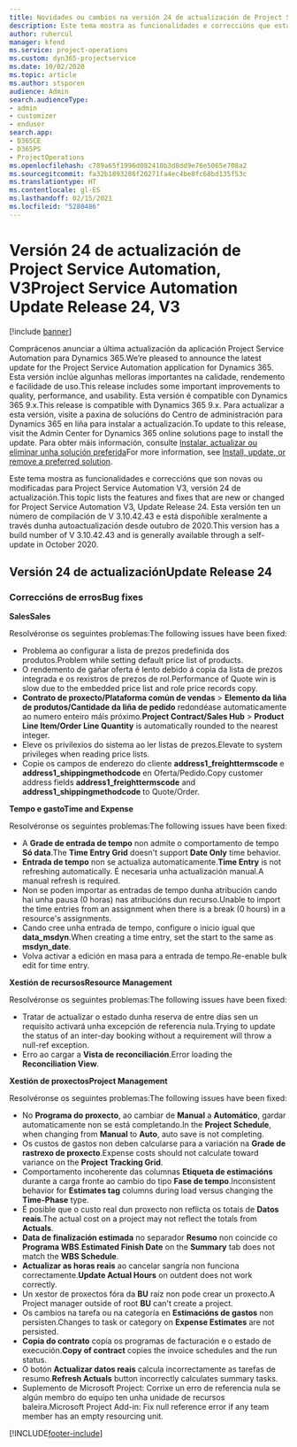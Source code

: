 ```yaml
---
title: Novidades ou cambios na versión 24 de actualización de Project Service Automation, V3
description: Este tema mostra as funcionalidades e correccións que están dispoñibles la versión 24 de actualización de Project Service Automation, V3.
author: ruhercul
manager: kfend
ms.service: project-operations
ms.custom: dyn365-projectservice
ms.date: 10/02/2020
ms.topic: article
ms.author: stsporen
audience: Admin
search.audienceType:
- admin
- customizer
- enduser
search.app:
- D365CE
- D365PS
- ProjectOperations
ms.openlocfilehash: c789a65f1996d082410b3d8dd9e76e5065e708a2
ms.sourcegitcommit: fa32b1893286f20271fa4ec4be8fc68bd135f53c
ms.translationtype: HT
ms.contentlocale: gl-ES
ms.lasthandoff: 02/15/2021
ms.locfileid: "5280486"
---
```

# <a name="project-service-automation-update-release-24-v3"></a><span data-ttu-id="715a6-103">Versión 24 de actualización de Project Service Automation, V3</span><span class="sxs-lookup"><span data-stu-id="715a6-103">Project Service Automation Update Release 24, V3</span></span>

[!include [banner](../includes/psa-now-project-operations.md)]

<span data-ttu-id="715a6-104">Comprácenos anunciar a última actualización da aplicación Project Service Automation para Dynamics 365.</span><span class="sxs-lookup"><span data-stu-id="715a6-104">We’re pleased to announce the latest update for the Project Service Automation application for Dynamics 365.</span></span> <span data-ttu-id="715a6-105">Esta versión inclúe algunhas melloras importantes na calidade, rendemento e facilidade de uso.</span><span class="sxs-lookup"><span data-stu-id="715a6-105">This release includes some important improvements to quality, performance, and usability.</span></span> <span data-ttu-id="715a6-106">Esta versión é compatible con Dynamics 365 9.x.</span><span class="sxs-lookup"><span data-stu-id="715a6-106">This release is compatible with Dynamics 365 9.x.</span></span> <span data-ttu-id="715a6-107">Para actualizar a esta versión, visite a paxina de solucións do Centro de administración para Dynamics 365 en liña para instalar a actualización.</span><span class="sxs-lookup"><span data-stu-id="715a6-107">To update to this release, visit the Admin Center for Dynamics 365 online solutions page to install the update.</span></span> <span data-ttu-id="715a6-108">Para obter máis información, consulte [Instalar, actualizar ou eliminar unha solución preferida](https://docs.microsoft.com/power-platform/admin/install-remove-preferred-solution)</span><span class="sxs-lookup"><span data-stu-id="715a6-108">For more information, see [Install, update, or remove a preferred solution](https://docs.microsoft.com/power-platform/admin/install-remove-preferred-solution).</span></span>

<span data-ttu-id="715a6-109">Este tema mostra as funcionalidades e correccións que son novas ou modificadas para Project Service Automation V3, versión 24 de actualización.</span><span class="sxs-lookup"><span data-stu-id="715a6-109">This topic lists the features and fixes that are new or changed for Project Service Automation V3, Update Release 24.</span></span> <span data-ttu-id="715a6-110">Esta versión ten un número de compilación de V 3.10.42.43 e está dispoñible xeralmente a través dunha autoactualización desde outubro de 2020.</span><span class="sxs-lookup"><span data-stu-id="715a6-110">This version has a build number of V 3.10.42.43 and is generally available through a self-update in October 2020.</span></span>

## <a name="update-release-24"></a><span data-ttu-id="715a6-111">Versión 24 de actualización</span><span class="sxs-lookup"><span data-stu-id="715a6-111">Update Release 24</span></span>

### <a name="bug-fixes"></a><span data-ttu-id="715a6-112">Correccións de erros</span><span class="sxs-lookup"><span data-stu-id="715a6-112">Bug fixes</span></span>

<span data-ttu-id="715a6-113">**Sales**</span><span class="sxs-lookup"><span data-stu-id="715a6-113">**Sales**</span></span>

<span data-ttu-id="715a6-114">Resolvéronse os seguintes problemas:</span><span class="sxs-lookup"><span data-stu-id="715a6-114">The following issues have been fixed:</span></span>

- <span data-ttu-id="715a6-115">Problema ao configurar a lista de prezos predefinida dos produtos.</span><span class="sxs-lookup"><span data-stu-id="715a6-115">Problem while setting default price list of products.</span></span>
- <span data-ttu-id="715a6-116">O rendemento de gañar oferta é lento debido á copia da lista de prezos integrada e os rexistros de prezos de rol.</span><span class="sxs-lookup"><span data-stu-id="715a6-116">Performance of Quote win is slow due to the embedded price list and role price records copy.</span></span>
- <span data-ttu-id="715a6-117">**Contrato de proxecto/Plataforma común de vendas** > **Elemento da liña de produtos/Cantidade da liña de pedido** redondéase automaticamente ao numero enteiro máis próximo.</span><span class="sxs-lookup"><span data-stu-id="715a6-117">**Project Contract/Sales Hub** > **Product Line Item/Order Line Quantity** is automatically rounded to the nearest integer.</span></span>
- <span data-ttu-id="715a6-118">Eleve os privilexios do sistema ao ler listas de prezos.</span><span class="sxs-lookup"><span data-stu-id="715a6-118">Elevate to system privileges when reading price lists.</span></span>
- <span data-ttu-id="715a6-119">Copie os campos de enderezo do cliente **address1_freighttermscode** e **address1_shippingmethodcode** en Oferta/Pedido.</span><span class="sxs-lookup"><span data-stu-id="715a6-119">Copy customer address fields **address1_freighttermscode** and **address1_shippingmethodcode** to Quote/Order.</span></span> 


<span data-ttu-id="715a6-120">**Tempo e gasto**</span><span class="sxs-lookup"><span data-stu-id="715a6-120">**Time and Expense**</span></span>

<span data-ttu-id="715a6-121">Resolvéronse os seguintes problemas:</span><span class="sxs-lookup"><span data-stu-id="715a6-121">The following issues have been fixed:</span></span>

- <span data-ttu-id="715a6-122">A **Grade de entrada de tempo** non admite o comportamento de tempo **Só data**.</span><span class="sxs-lookup"><span data-stu-id="715a6-122">The **Time Entry Grid** doesn't support **Date Only** time behavior.</span></span>
- <span data-ttu-id="715a6-123">**Entrada de tempo** non se actualiza automaticamente.</span><span class="sxs-lookup"><span data-stu-id="715a6-123">**Time Entry** is not refreshing automatically.</span></span> <span data-ttu-id="715a6-124">É necesaria unha actualización manual.</span><span class="sxs-lookup"><span data-stu-id="715a6-124">A manual refresh is required.</span></span>
- <span data-ttu-id="715a6-125">Non se poden importar as entradas de tempo dunha atribución cando hai unha pausa (0 horas) nas atribucións dun recurso.</span><span class="sxs-lookup"><span data-stu-id="715a6-125">Unable to import the time entries from an assignment when there is a break (0 hours) in a resource's assignments.</span></span>
- <span data-ttu-id="715a6-126">Cando cree unha entrada de tempo, configure o inicio igual que **data_msdyn**.</span><span class="sxs-lookup"><span data-stu-id="715a6-126">When creating a time entry, set the start to the same as **msdyn_date**.</span></span>
- <span data-ttu-id="715a6-127">Volva activar a edición en masa para a entrada de tempo.</span><span class="sxs-lookup"><span data-stu-id="715a6-127">Re-enable bulk edit for time entry.</span></span>

<span data-ttu-id="715a6-128">**Xestión de recursos**</span><span class="sxs-lookup"><span data-stu-id="715a6-128">**Resource Management**</span></span>

<span data-ttu-id="715a6-129">Resolvéronse os seguintes problemas:</span><span class="sxs-lookup"><span data-stu-id="715a6-129">The following issues have been fixed:</span></span>

- <span data-ttu-id="715a6-130">Tratar de actualizar o estado dunha reserva de entre días sen un requisito activará unha excepción de referencia nula.</span><span class="sxs-lookup"><span data-stu-id="715a6-130">Trying to update the status of an inter-day booking without a requirement will throw a null-ref exception.</span></span>
- <span data-ttu-id="715a6-131">Erro ao cargar a **Vista de reconciliación**.</span><span class="sxs-lookup"><span data-stu-id="715a6-131">Error loading the **Reconciliation View**.</span></span>


<span data-ttu-id="715a6-132">**Xestión de proxectos**</span><span class="sxs-lookup"><span data-stu-id="715a6-132">**Project Management**</span></span>

<span data-ttu-id="715a6-133">Resolvéronse os seguintes problemas:</span><span class="sxs-lookup"><span data-stu-id="715a6-133">The following issues have been fixed:</span></span>

- <span data-ttu-id="715a6-134">No **Programa do proxecto**, ao cambiar de **Manual** a **Automático**, gardar automaticamente non se está completando.</span><span class="sxs-lookup"><span data-stu-id="715a6-134">In the **Project Schedule**, when changing from **Manual** to **Auto**, auto save is not completing.</span></span>
- <span data-ttu-id="715a6-135">Os custos de gastos non deben calcularse para a variación na **Grade de rastrexo de proxecto**.</span><span class="sxs-lookup"><span data-stu-id="715a6-135">Expense costs should not calculate toward variance on the **Project Tracking Grid**.</span></span>
- <span data-ttu-id="715a6-136">Comportamento incoherente das columnas **Etiqueta de estimacións** durante a carga fronte ao cambio do tipo **Fase de tempo**.</span><span class="sxs-lookup"><span data-stu-id="715a6-136">Inconsistent behavior for **Estimates tag** columns during load versus changing the **Time-Phase** type.</span></span>
- <span data-ttu-id="715a6-137">É posible que o custo real dun proxecto non reflicta os totais de **Datos reais**.</span><span class="sxs-lookup"><span data-stu-id="715a6-137">The actual cost on a project may not reflect the totals from **Actuals**.</span></span>
- <span data-ttu-id="715a6-138">**Data de finalización estimada** no separador **Resumo** non coincide co **Programa WBS**.</span><span class="sxs-lookup"><span data-stu-id="715a6-138">**Estimated Finish Date** on the **Summary** tab does not match the **WBS Schedule**.</span></span>
- <span data-ttu-id="715a6-139">**Actualizar as horas reais** ao cancelar sangría non funciona correctamente.</span><span class="sxs-lookup"><span data-stu-id="715a6-139">**Update Actual Hours** on outdent does not work correctly.</span></span>
- <span data-ttu-id="715a6-140">Un xestor de proxectos fóra da **BU** raíz non pode crear un proxecto.</span><span class="sxs-lookup"><span data-stu-id="715a6-140">A Project manager outside of root **BU** can't create a project.</span></span>
- <span data-ttu-id="715a6-141">Os cambios na tarefa ou na categoría en **Estimacións de gastos** non persisten.</span><span class="sxs-lookup"><span data-stu-id="715a6-141">Changes to task or category on **Expense Estimates** are not persisted.</span></span>
- <span data-ttu-id="715a6-142">**Copia do contrato** copia os programas de facturación e o estado de execución.</span><span class="sxs-lookup"><span data-stu-id="715a6-142">**Copy of contract** copies the invoice schedules and the run status.</span></span>
- <span data-ttu-id="715a6-143">O botón **Actualizar datos reais** calcula incorrectamente as tarefas de resumo.</span><span class="sxs-lookup"><span data-stu-id="715a6-143">**Refresh Actuals** button incorrectly calculates summary tasks.</span></span>
- <span data-ttu-id="715a6-144">Suplemento de Microsoft Project: Corrixe un erro de referencia nula se algún membro do equipo ten unha unidade de recursos baleira.</span><span class="sxs-lookup"><span data-stu-id="715a6-144">Microsoft Project Add-in: Fix null reference error if any team member has an empty resourcing unit.</span></span>



[!INCLUDE[footer-include](../includes/footer-banner.md)]